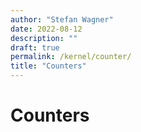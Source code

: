 ```yaml
---
author: "Stefan Wagner"
date: 2022-08-12
description: ""
draft: true
permalink: /kernel/counter/
title: "Counters"
---
```


# Counters

